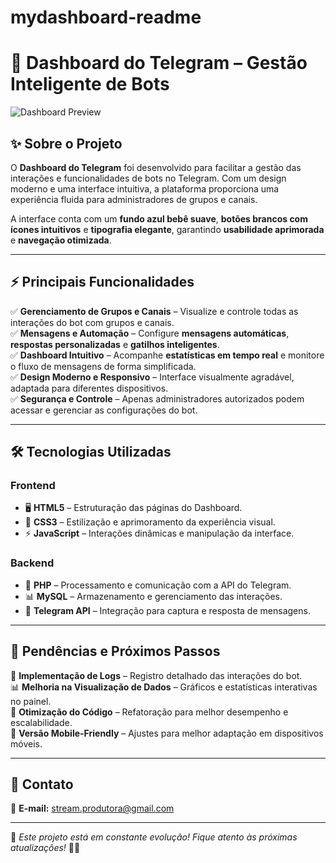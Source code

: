 # mydashboard-readme
# 🚀 Dashboard do Telegram – Gestão Inteligente de Bots  

![Dashboard Preview](https://via.placeholder.com/1200x400?text=Dashboard+Preview)  

## ✨ Sobre o Projeto  
O **Dashboard do Telegram** foi desenvolvido para facilitar a gestão das interações e funcionalidades de bots no Telegram. Com um design moderno e uma interface intuitiva, a plataforma proporciona uma experiência fluida para administradores de grupos e canais.  

A interface conta com um **fundo azul bebê suave**, **botões brancos com ícones intuitivos** e **tipografia elegante**, garantindo **usabilidade aprimorada** e **navegação otimizada**.  

---

## ⚡ Principais Funcionalidades  

✅ **Gerenciamento de Grupos e Canais** – Visualize e controle todas as interações do bot com grupos e canais.  
✅ **Mensagens e Automação** – Configure **mensagens automáticas**, **respostas personalizadas** e **gatilhos inteligentes**.  
✅ **Dashboard Intuitivo** – Acompanhe **estatísticas em tempo real** e monitore o fluxo de mensagens de forma simplificada.  
✅ **Design Moderno e Responsivo** – Interface visualmente agradável, adaptada para diferentes dispositivos.  
✅ **Segurança e Controle** – Apenas administradores autorizados podem acessar e gerenciar as configurações do bot.  

---

## 🛠️ Tecnologias Utilizadas  

### **Frontend**  
- 🖥️ **HTML5** – Estruturação das páginas do Dashboard.  
- 🎨 **CSS3** – Estilização e aprimoramento da experiência visual.  
- ⚡ **JavaScript** – Interações dinâmicas e manipulação da interface.  

### **Backend**  
- 🐘 **PHP** – Processamento e comunicação com a API do Telegram.  
- 📊 **MySQL** – Armazenamento e gerenciamento das interações.  
- 🔗 **Telegram API** – Integração para captura e resposta de mensagens.  

---

## 📌 Pendências e Próximos Passos  
🚀 **Implementação de Logs** – Registro detalhado das interações do bot.  
📊 **Melhoria na Visualização de Dados** – Gráficos e estatísticas interativas no painel.  
🔄 **Otimização do Código** – Refatoração para melhor desempenho e escalabilidade.  
📱 **Versão Mobile-Friendly** – Ajustes para melhor adaptação em dispositivos móveis.  

---

## 📩 Contato

📧 **E-mail:** [stream.produtora@gmail.com](mailto:stream.produtora@gmail.com)  

---

📢 *Este projeto está em constante evolução! Fique atento às próximas atualizações!* 🚀✨  
